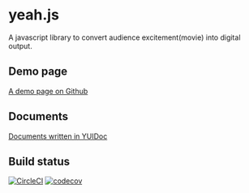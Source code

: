 # yeah.js
A javascript library to convert audience excitement(movie) into digital output.

## Demo page
[A demo page on Github](https://naosk8.github.io/yeah.js "A demo page on Github")
  
  
## Documents
[Documents written in YUIDoc](https://naosk8.github.io/yeah.js/docs/classes/Yeah.html "Documents written in YUIDoc")
  
  
## Build status
[![CircleCI](https://circleci.com/gh/naosk8/yeah.js/tree/master.svg?style=shield)](https://circleci.com/gh/naosk8/yeah.js/tree/master)
[![codecov](https://codecov.io/gh/naosk8/yeah.js/branch/master/graph/badge.svg)](https://codecov.io/gh/naosk8/yeah.js)
